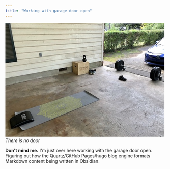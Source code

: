```yaml
---
title: "Working with garage door open"
---
```

![Workout area](/notes/images/A7B7C332-1D0F-4019-9B3F-385DB4643BA5_1_105_c.jpeg) 
_There is no door_

**Don't mind me.** I'm just over here working with the garage door open. Figuring out how the Quartz/GitHub Pages/hugo blog engine formats Markdown content being written in Obsidian.
